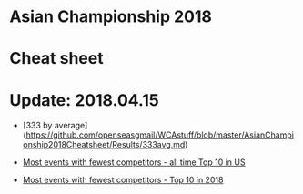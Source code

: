 # Asian Championship 2018
# Cheat sheet
# Update: 2018.04.15

- [333 by average]
(https://github.com/openseasgmail/WCAstuff/blob/master/AsianChampionship2018Cheatsheet/Results/333avg.md)


- [Most events with fewest competitors - all time Top 10 in US](https://github.com/openseasgmail/WCAstuff/blob/master/MostEventsPerPeople/Results/alltime_us.md)


- [Most events with fewest competitors - Top 10 in 2018](https://github.com/openseasgmail/WCAstuff/blob/master/MostEventsPerPeople/Results/2018_top10.md)
